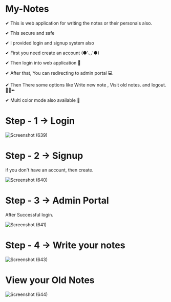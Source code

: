 # My-Notes

✔ This is web application for writing the notes or their personals also.

✔ This secure and safe 

✔ I provided login and signup system also

✔ First you need create an account (●'◡'●)

✔ Then login into web application 🔑

✔ After that, You can redirecting to admin portal 💻

✔ Then There some options like Write new note , Visit old notes. and logout. 🧾🧾✒

✔ Multi color mode also available  🎃

# Step - 1 -> Login


![Screenshot (639)](https://user-images.githubusercontent.com/126596692/227594913-dc2a8097-f9a8-495a-b026-006fdfd00c5c.png)

# Step - 2 -> Signup
if you don't have an account, then create.

![Screenshot (640)](https://user-images.githubusercontent.com/126596692/227595098-294b8596-7c3a-4dab-90c0-7e65ce547e93.png)

# Step - 3 -> Admin Portal

After Successful login.

![Screenshot (641)](https://user-images.githubusercontent.com/126596692/227595253-bce46000-ced5-41c6-9a75-43b58c743d8e.png)

# Step - 4 -> Write your notes

![Screenshot (643)](https://user-images.githubusercontent.com/126596692/227595426-80ba6c72-fb63-4441-9ec1-6e16db733abd.png)

# View your Old Notes

![Screenshot (644)](https://user-images.githubusercontent.com/126596692/227595521-42bef9e3-4ea9-4613-aaa3-688541664836.png)

